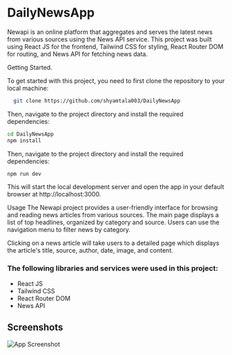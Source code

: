 
# DailyNewsApp

Newapi  is an online platform that aggregates and serves the latest news from various sources using the News API service. This project was built using React JS for the frontend, Tailwind CSS for styling, React Router DOM for routing, and News API for fetching news data.

Getting Started.

To get started with this project, you need to first clone the repository to your local machine:



```bash
  git clone https://github.com/shyamtala003/DailyNewsApp
```
    

Then, navigate to the project directory and install the required dependencies:



```bash
cd DailyNewsApp
npm install
```
Then, navigate to the project directory and install the required dependencies:



```bash
npm run dev
```

This will start the local development server and open the app in your default browser at http://localhost:3000.

Usage
The Newapi project provides a user-friendly interface for browsing and reading news articles from various sources. The main page displays a list of top headlines, organized by category and source. Users can use the navigation menu to filter news by  category.

Clicking on a news article will take users to a detailed page which displays the article's title, source, author, date, image, and content.

### The following libraries and services were used in this project:
* React JS
* Tailwind CSS
* React Router DOM
* News API


    
## Screenshots

![App Screenshot](https://shyamtala.netlify.app/assets/p11-4d7eabe9.webp)

